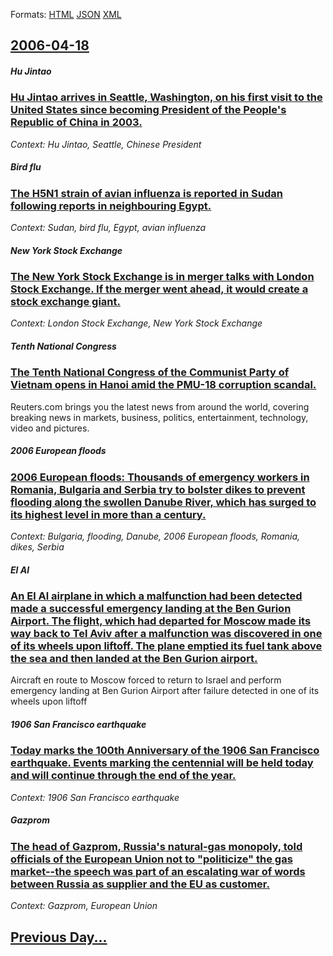 
Formats: [HTML](2006/04/18/index.html)  [JSON](2006/04/18/index.json)  [XML](2006/04/18/index.xml)  

## [2006-04-18](/news/2006/04/18/index.md)

##### Hu Jintao
### [ Hu Jintao arrives in Seattle, Washington, on his first visit to the United States since becoming President of the People's Republic of China in 2003. ](/news/2006/04/18/hu-jintao-arrives-in-seattle-washington-on-his-first-visit-to-the-united-states-since-becoming-president-of-the-people-s-republic-of-chin.md)
_Context: Hu Jintao, Seattle, Chinese President_

##### Bird flu
### [ The H5N1 strain of avian influenza is reported in Sudan following reports in neighbouring Egypt. ](/news/2006/04/18/the-h5n1-strain-of-avian-influenza-is-reported-in-sudan-following-reports-in-neighbouring-egypt.md)
_Context: Sudan, bird flu, Egypt, avian influenza_

##### New York Stock Exchange
### [ The New York Stock Exchange is in merger talks with London Stock Exchange. If the merger went ahead, it would create a stock exchange giant. ](/news/2006/04/18/the-new-york-stock-exchange-is-in-merger-talks-with-london-stock-exchange-if-the-merger-went-ahead-it-would-create-a-stock-exchange-giant.md)
_Context: London Stock Exchange, New York Stock Exchange_

##### Tenth National Congress
### [ The Tenth National Congress of the Communist Party of Vietnam opens in Hanoi amid the PMU-18 corruption scandal. ](/news/2006/04/18/the-tenth-national-congress-of-the-communist-party-of-vietnam-opens-in-hanoi-amid-the-pmu-18-corruption-scandal.md)
Reuters.com brings you the latest news from around the world, covering breaking news in markets, business, politics, entertainment, technology, video and pictures.

##### 2006 European floods
### [ 2006 European floods: Thousands of emergency workers in Romania, Bulgaria and Serbia try to bolster dikes to prevent flooding along the swollen Danube River, which has surged to its highest level in more than a century. ](/news/2006/04/18/2006-european-floods-thousands-of-emergency-workers-in-romania-bulgaria-and-serbia-try-to-bolster-dikes-to-prevent-flooding-along-the-swo.md)
_Context: Bulgaria, flooding, Danube, 2006 European floods, Romania, dikes, Serbia_

##### El Al
### [ An El Al airplane in which a malfunction had been detected made a successful emergency landing at the Ben Gurion Airport. The flight, which had departed for Moscow made its way back to Tel Aviv after a malfunction was discovered in one of its wheels upon liftoff. The plane emptied its fuel tank above the sea and then landed at the Ben Gurion airport. ](/news/2006/04/18/an-el-al-airplane-in-which-a-malfunction-had-been-detected-made-a-successful-emergency-landing-at-the-ben-gurion-airport-the-flight-which.md)
Aircraft en route to Moscow forced to return to Israel and perform emergency landing at Ben Gurion Airport after failure detected in one of its wheels upon liftoff

##### 1906 San Francisco earthquake
### [ Today marks the 100th Anniversary of the 1906 San Francisco earthquake. Events marking the centennial will be held today and will continue through the end of the year. ](/news/2006/04/18/today-marks-the-100th-anniversary-of-the-1906-san-francisco-earthquake-events-marking-the-centennial-will-be-held-today-and-will-continue.md)
_Context: 1906 San Francisco earthquake_

##### Gazprom
### [ The head of Gazprom, Russia's natural-gas monopoly, told officials of the European Union not to "politicize" the gas market--the speech was part of an escalating war of words between Russia as supplier and the EU as customer. ](/news/2006/04/18/the-head-of-gazprom-russia-s-natural-gas-monopoly-told-officials-of-the-european-union-not-to-politicize-the-gas-marketathe-speech-wa.md)
_Context: Gazprom, European Union_

## [Previous Day...](/news/2006/04/17/index.md)

